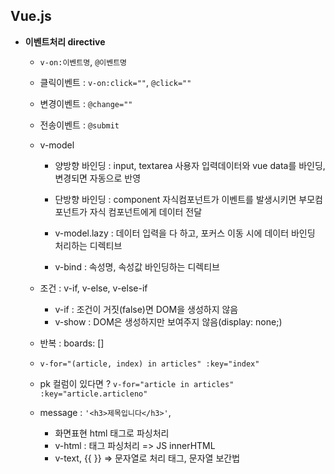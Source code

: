 ## Vue.js

- **이벤트처리 directive**

    - `v-on:이벤트명`, `@이벤트명`

    - 클릭이벤트 : `v-on:click=""`, `@click=""`

    - 변경이벤트 : `@change=""`

    - 전송이벤트 : `@submit`

    - v-model
      * 양방향 바인딩 : input, textarea 사용자 입력데이터와 vue data를 바인딩, 변경되면 자동으로 반영

      * 단방향 바인딩 : component 자식컴포넌트가 이벤트를 발생시키면 부모컴포넌트가 자식 컴포넌트에게 데이터 전달

      - v-model.lazy : 데이터 입력을 다 하고, 포커스 이동 시에 데이터 바인딩 처리하는 디렉티브

      - v-bind : 속성명, 속성값 바인딩하는 디렉티브

    - 조건 : v-if, v-else, v-else-if
      * v-if : 조건이 거짓(false)면 DOM을 생성하지 않음
      * v-show : DOM은 생성하지만 보여주지 않음(display: none;)

    - 반복 : boards: []
    - `v-for="(article, index) in articles" :key="index"`

    - pk 컬럼이 있다면 ? `v-for="article in articles" :key="article.articleno"`

    - message : `'<h3>제목입니다</h3>'`,
      - 화면표현 html 태그로 파싱처리
      - v-html : 태그 파싱처리 => JS innerHTML
      - v-text, {{ }} => 문자열로 처리 태그, 문자열 보간법